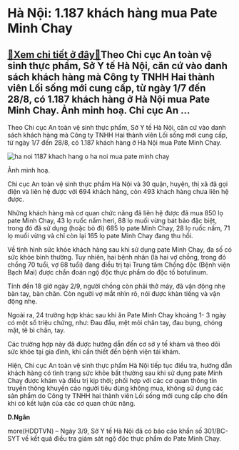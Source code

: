 Hà Nội: 1.187 khách hàng mua Pate Minh Chay
===========================================

[:gift:Xem chi tiết ở đây:gift:](https://hddtvn.com/ha-noi-1-187-khach-hang-mua-pate-minh-chay/)Theo Chi cục An toàn vệ sinh thực phẩm, Sở Y tế Hà Nội, căn cứ vào danh sách khách hàng mà Công ty TNHH Hai thành viên Lối sống mới cung cấp, từ ngày 1/7 đến 28/8, có 1.187 khách hàng ở Hà Nội mua Pate Minh Chay. Ảnh minh hoạ. Chi cục An …
-----------------------------------------------------------------------------------------------------------------------------------------------------------------------------------------------------------------------------------------------


Theo Chi cục An toàn vệ sinh thực phẩm, Sở Y tế Hà Nội, căn cứ vào danh sách khách hàng mà Công ty TNHH Hai thành viên Lối sống mới cung cấp, từ ngày 1/7 đến 28/8, có 1.187 khách hàng ở Hà Nội mua Pate Minh Chay.





![ha noi 1187 khach hang o ha noi mua pate minh chay](https://hddtvn.com/wp-content/uploads/2021/01/0244_16F5291F-00A1-4012-A7CF-93DFACD6FED9.jpg "MHà Nội: 1.187 khách hàng ở Hà Nội mua Pate Minh Chay")


Ảnh minh hoạ.



Chi cục An toàn vệ sinh thực phẩm Hà Nội và 30 quận, huyện, thị xã đã gọi điện và liên hệ được với 694 khách hàng, còn 493 khách hàng chưa liên hệ được.


Những khách hàng mà cơ quan chức năng đã liên hệ được đã mua 850 lọ pate Minh Chay, 43 lọ ruốc nấm heri, 88 lọ muối vừng bát bảo đặc biệt, trong đó đã sử dụng (hoặc bỏ đi) 685 lọ pate Minh Chay, 28 lọ ruốc nấm, 71 lọ muối vừng và chỉ còn lại 165 lọ pate Minh Chay đang thu hồi.


Về tình hình sức khỏe khách hàng sau khi sử dụng pate Minh Chay, đa số có sức khỏe bình thường. Tuy nhiên, hai bệnh nhân (là hai vợ chồng, trong đó chồng 70 tuổi, vợ 68 tuổi) đang điều trị tại Trung tâm Chống độc (Bệnh viện Bạch Mai) được chẩn đoán ngộ độc thực phẩm do độc tố botulinum.


Tính đến 18 giờ ngày 2/9, người chồng còn phải thở máy, đã vận động nhẹ bàn tay, bàn chân. Còn người vợ mắt nhìn rõ, nói được khàn tiếng và vận động nhẹ.


Ngoài ra, 24 trường hợp khác sau khi ăn Pate Minh Chay khoảng 1- 3 ngày có một số triệu chứng, như: Đau đầu, mệt mỏi chân tay, đau bụng, chóng mặt, tê bì chân, tay.


Các trường hợp này đã được hướng dẫn đến cơ sở y tế khám và theo dõi sức khỏe tại gia đình, khi cần thiết đến bệnh viện tái khám.


Hiện, Chi cục An toàn vệ sinh thực phẩm Hà Nội tiếp tục điều tra, hướng dẫn khách hàng có tình trạng sức khỏe bất thường sau khi sử dụng pate Minh Chay được khám và điều trị kịp thời; phối hợp với các cơ quan thông tin truyền thông khuyến cáo người tiêu dùng không mua, không sử dụng các sản phẩm do Công ty TNHH hai thành viên Lối sống mới cung cấp cho đến khi có kết luận của các cơ quan chức năng.




**D.Ngân**



more(HDDTVN) – Ngày 3/9, Sở Y tế Hà Nội đã có báo cáo khẩn số 301/BC-SYT về kết quả điều tra giám sát ngộ độc thực phẩm do Pate Minh Chay.

